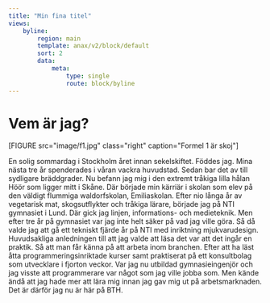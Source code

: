 ```yaml
---
title: "Min fina titel"
views:
    byline:
        region: main
        template: anax/v2/block/default
        sort: 2
        data:
            meta:
                type: single
                route: block/byline
---
```

Vem är jag?
=========================

[FIGURE src="image/f1.jpg" class="right" caption="Formel 1 är skoj"]

En solig sommardag i Stockholm året innan sekelskiftet. Föddes jag. Mina nästa tre år spenderades i våran vackra huvudstad. Sedan bar det av till sydligare bräddgrader. Nu befann jag mig i den extremt tråkiga lilla hålan Höör som ligger mitt i Skåne. Där började min kärriär i skolan som elev på den väldigt flummiga waldorfskolan, Emiliaskolan. Efter nio långa år av vegetarisk mat, skogsutflykter och tråkiga lärare, började jag på NTI gymnasiet i Lund. Där gick jag linjen, informations- och medieteknik. Men efter tre år på gymnasiet var jag inte helt säker på vad jag ville göra. Så då valde jag att gå ett tekniskt fjärde år på NTI med inriktning mjukvarudesign. Huvudsakliga anledningen till att jag valde att läsa det var att det ingår en praktik. Så att man får känna på att arbeta inom branchen. Efter att ha läst åtta programmeringsinriktade kurser samt praktiserat på ett konsultbolag som utvecklare i fjorton veckor. Var jag nu utbildad gymnasieingenjör och jag visste att programmerare var något som jag ville jobba som. Men kände ändå att jag hade mer att lära mig innan jag gav mig ut på arbetsmarknaden. Det är därför jag nu är här på BTH. 
